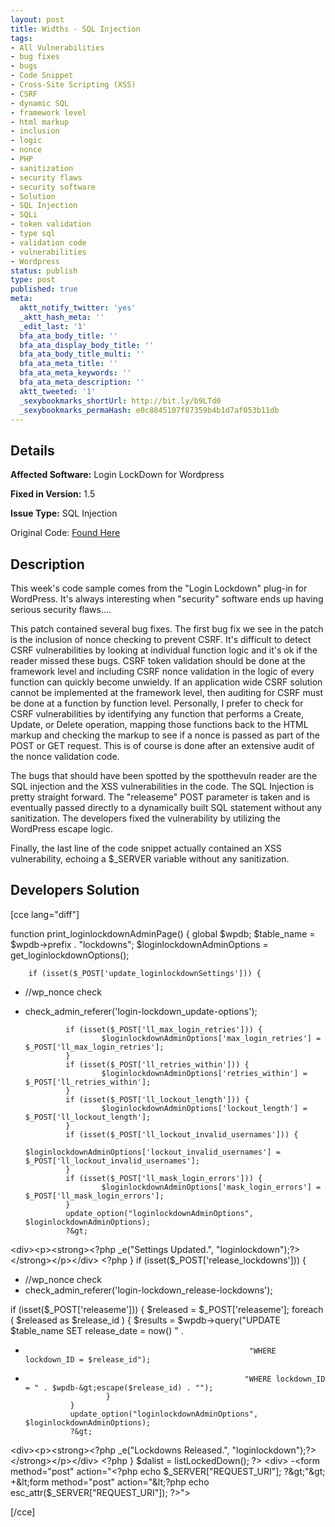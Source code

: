 ```yaml
---
layout: post
title: Widths - SQL Injection
tags:
- All Vulnerabilities
- bug fixes
- bugs
- Code Snippet
- Cross-Site Scripting (XSS)
- CSRF
- dynamic SQL
- framework level
- html markup
- inclusion
- logic
- nonce
- PHP
- sanitization
- security flaws
- security software
- Solution
- SQL Injection
- SQLi
- token validation
- type sql
- validation code
- vulnerabilities
- Wordpress
status: publish
type: post
published: true
meta:
  aktt_notify_twitter: 'yes'
  _aktt_hash_meta: ''
  _edit_last: '1'
  bfa_ata_body_title: ''
  bfa_ata_display_body_title: ''
  bfa_ata_body_title_multi: ''
  bfa_ata_meta_title: ''
  bfa_ata_meta_keywords: ''
  bfa_ata_meta_description: ''
  aktt_tweeted: '1'
  _sexybookmarks_shortUrl: http://bit.ly/b9LTd0
  _sexybookmarks_permaHash: e0c8845107f87359b4b1d7af053b11db
---
```

## Details
__Affected Software:__ Login LockDown for Wordpress

__Fixed in Version:__  1.5

__Issue Type:__ SQL Injection

Original Code: <a title="Widths" href="http://spotthevuln.com/2010/05/widths/" target="_blank">Found Here</a>
## Description
This week's code sample comes from the "Login Lockdown" plug-in for WordPress.  It's always interesting when "security" software ends up having serious security flaws....

This patch contained several bug fixes.  The first bug fix we see in the patch is the inclusion of nonce checking to prevent CSRF.  It's difficult to detect CSRF vulnerabilities by looking at individual function logic and it's ok if the reader missed these bugs.  CSRF token validation should be done at the framework level and including CSRF nonce validation in the logic of every function can quickly become unwieldy.  If an application wide CSRF solution cannot be implemented at the framework level, then auditing for CSRF must be done at a function by function level.  Personally, I prefer to check for CSRF vulnerabilities by identifying any function that performs a Create, Update, or Delete operation, mapping those functions back to the HTML markup and checking the markup to see if a nonce is passed as part of the POST or GET request.  This is of course is done after an extensive audit of the nonce validation code.

The bugs that should have been spotted by the spotthevuln reader are the SQL injection and the XSS vulnerabilities in the code.  The SQL Injection is pretty straight forward.  The "releaseme" POST parameter is taken and is eventually passed directly to a dynamically built SQL statement without any sanitization.  The developers fixed the vulnerability by utilizing the WordPress escape logic.

Finally, the last line of the code snippet actually contained an XSS vulnerability, echoing a $_SERVER variable without any sanitization.
## Developers Solution
[cce lang="diff"]

function print_loginlockdownAdminPage() {
        global $wpdb;
        $table_name = $wpdb-&gt;prefix . "lockdowns";
        $loginlockdownAdminOptions = get_loginlockdownOptions();

        if (isset($_POST['update_loginlockdownSettings'])) {

+  //wp_nonce check
+  check_admin_referer('login-lockdown_update-options');

                if (isset($_POST['ll_max_login_retries'])) {
                        $loginlockdownAdminOptions['max_login_retries'] = $_POST['ll_max_login_retries'];
                }
                if (isset($_POST['ll_retries_within'])) {
                        $loginlockdownAdminOptions['retries_within'] = $_POST['ll_retries_within'];
                }
                if (isset($_POST['ll_lockout_length'])) {
                        $loginlockdownAdminOptions['lockout_length'] = $_POST['ll_lockout_length'];
                }
                if (isset($_POST['ll_lockout_invalid_usernames'])) {
                        $loginlockdownAdminOptions['lockout_invalid_usernames'] = $_POST['ll_lockout_invalid_usernames'];
                }
                if (isset($_POST['ll_mask_login_errors'])) {
                        $loginlockdownAdminOptions['mask_login_errors'] = $_POST['ll_mask_login_errors'];
                }
                update_option("loginlockdownAdminOptions", $loginlockdownAdminOptions);
                ?&gt;
&lt;div&gt;&lt;p&gt;&lt;strong&gt;&lt;?php _e("Settings Updated.", "loginlockdown");?&gt;&lt;/strong&gt;&lt;/p&gt;&lt;/div&gt;
                &lt;?php
        }
        if (isset($_POST['release_lockdowns'])) {

+  //wp_nonce check
+  check_admin_referer('login-lockdown_release-lockdowns');
               
  if (isset($_POST['releaseme'])) {
                        $released = $_POST['releaseme'];
                        foreach ( $released as $release_id ) {
                                $results = $wpdb-&gt;query("UPDATE $table_name SET release_date = now() " .
-                                                       "WHERE lockdown_ID = $release_id");
+                                                      "WHERE lockdown_ID = " . $wpdb-&gt;escape($release_id) . "");
                        }
                }
                update_option("loginlockdownAdminOptions", $loginlockdownAdminOptions);
                ?&gt;
&lt;div&gt;&lt;p&gt;&lt;strong&gt;&lt;?php _e("Lockdowns Released.", "loginlockdown");?&gt;&lt;/strong&gt;&lt;/p&gt;&lt;/div&gt;
                &lt;?php
        }
        $dalist = listLockedDown();
?&gt;
&lt;div&gt;
-&lt;form method="post" action="&lt;?php echo $_SERVER["REQUEST_URI"]; ?&gt;"&gt;
+&lt;form method="post" action="&lt;?php echo esc_attr($_SERVER["REQUEST_URI"]); ?&gt;"&gt;

[/cce] 
